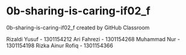 # 0b-sharing-is-caring-if02_f
0b-sharing-is-caring-if02_f created by GitHub Classroom

Rizaldi Yusuf - 1301154212
Ari Fahrezi - 1301154268
Muhammad Nur - 1301154198
Rizka Ainur Rofiq - 1301154366
